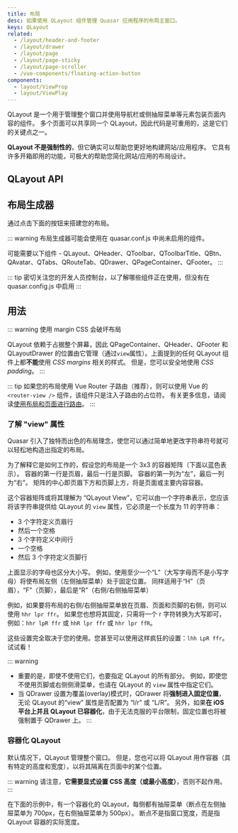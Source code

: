 ```yaml
---
title: 布局
desc: 如果使用 QLayout 组件管理 Quasar 应用程序的布局主窗口。
keys: QLayout
related:
  - /layout/header-and-footer
  - /layout/drawer
  - /layout/page
  - /layout/page-sticky
  - /layout/page-scroller
  - /vue-components/floating-action-button
components:
  - layout/ViewProp
  - layout/ViewPlay
---
```

QLayout 是一个用于管理整个窗口并使用导航栏或侧抽屉菜单等元素包装页面内容的组件。 多个页面可以共享同一个 QLayout，因此代码是可重用的，这是它们的关键点之一。

**QLayout 不是强制性的**，但它确实可以帮助您更好地构建网站/应用程序。 它具有许多开箱即用的功能，可极大的帮助您简化网站/应用的布局设计。

## QLayout API
<doc-api file="QLayout" />

## 布局生成器

通过点击下面的按钮来搭建您的布局。

::: warning
布局生成器可能会使用在 quasar.conf.js 中尚未启用的组件。

可能需要以下组件 - QLayout、QHeader、QToolbar、QToolbarTitle、QBtn、QAvatar、QTabs、QRouteTab、QDrawer、QPageContainer、QFooter。
:::

::: tip
密切关注您的开发人员控制台，以了解哪些组件正在使用，但没有在 quasar.config.js 中启用
:::

<q-btn push color="brand-primary" icon-right="launch" label="布局生成器" href="/layout-builder" target="_blank" rel="noopener noreferrer" />

## 用法

::: warning 使用 margin CSS 会破坏布局

QLayout 依赖于占据整个屏幕，因此     QPageContainer、QHeader、QFooter 和 QLayoutDrawer 的位置由它管理（通过`view`属性）。上面提到的任何 QLayout 组件上都**不能**使用 *CSS margins* 相关的样式。 但是，您可以安全地使用 *CSS padding*。
:::

::: tip
如果您的布局使用 Vue Router 子路由（推荐），则可以使用 Vue 的 `<router-view />` 组件，该组件只是注入子路由的占位符。 有关更多信息，请阅读[使用布局和页面进行路由](/layout/routing-with-layouts-and-pages)。
:::

### 了解 "view" 属性

Quasar 引入了独特而出色的布局理念，使您可以通过简单地更改字符串符号就可以轻松地构造出指定的布局。

为了解释它是如何工作的，假设您的布局是一个 3x3 的容器矩阵（下面以蓝色表示）。 容器的第一行是页眉，最后一行是页脚。 容器的第一列为“左”，最后一列为“右”。 矩阵的中心即页眉下方和页脚上方，将是页面或主要内容容器。

这个容器矩阵或将其理解为 “QLayout View”，它可以由一个字符串表示，您应该将该字符串提供给 QLayout 的 `view` 属性，它必须是一个长度为 11 的字符串：

- 3 个字符定义页眉行
- 然后一个空格
- 3 个字符定义中间行
- 一个空格
- 然后 3 个字符定义页脚行

<view-prop />

上面显示的字母也区分大小写。 例如，使用至少一个“L”（大写字母而不是小写字母）将使布局左侧（左侧抽屉菜单）处于固定位置。 同样适用于“H”（页眉），“F”（页脚），最后是“R”（右侧/右侧抽屉菜单）

<view-play />

例如，如果要将布局的右侧/右侧抽屉菜单放在页眉、页面和页脚的右侧，则可以使用 `hhr lpr ffr`。 如果您也想将其固定，只需将一个 r 字符转换为大写即可，例如：`hhr lpR ffr` 或 `hhR lpr ffr` 或 `hhr lpr ffR`。

这些设置完全取决于您的使用。您甚至可以使用这样疯狂的设置：`lhh LpR ffr`。 试试看！

<q-btn push color="red" icon-right="launch" label="布局生成器" href="/layout-builder" target="_blank" rel="noopener noreferrer" />

::: warning
* 重要的是，即使不使用它们，也要指定 QLayout 的所有部分。 例如，即使您不使用页脚或右侧侧滑菜单，也请在 QLayout 的 `view` 属性中指定它们。
* 当 QDrawer 设置为覆盖(overlay)模式时，QDrawer 将**强制进入固定位置**，无论 QLayout 的“view” 属性是否配置为 “l/r” 或 “L/R”。 另外，如果**在 iOS 平台上并且 QLayout 已容器化**，由于无法克服的平台限制，固定位置也将被强制置于 QDrawer 上。
:::

### 容器化 QLayout

默认情况下，QLayout 管理整个窗口。 但是，您也可以将 QLayout 用作容器（具有特定的高度和宽度），以将其隔离在页面中的某个位置。

::: warning
请注意，**它需要显式设置 CSS 高度（或最小高度）**，否则不起作用。
:::

在下面的示例中，有一个容器化的 QLayout，每侧都有抽屉菜单（断点在左侧抽屉菜单为 700px，在右侧抽屉菜单为 500px）。 断点不是指窗口宽度，而是指 QLayout 容器的实际宽度。

<doc-example title="容器化 QLayout" file="QLayout/Container" />

<doc-example title="在一个 QDialog 中" file="QLayout/ContainerDialog" />
